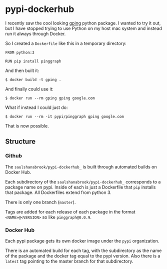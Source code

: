 # pypi-dockerhub

I recently saw the cool looking [gping](https://github.com/orf/gping)
python package. I wanted to try it out, but I have stopped trying to use
Python on my host mac system and instead run it always through Docker.

So I created a `Dockerfile` like this in a temporary directory:
```
FROM python:3

RUN pip install pinggraph
```

And then built it:

```
$ docker build -t gping .
```

And finally could use it:

```
$ docker run --rm gping gping google.com
```

What if instead I could just do:

```
$ docker run --rm -it pypi/pinggraph gping google.com
```

That is now possible.

## Structure

### Github

The  `saulshanabrook/pypi-dockerhub_` is built through automated builds on Docker Hub.

Each subdirectory of the `saulshanabrook/pypi-dockerhub_` corresponds
to a package name on pypi. Inside of each is just a Dockerfile that `pip` installs
that package. All Dockerfiles extend from python 3.

There is only one branch (`master`).

Tags are added for each release of each package in the format `<NAME>@<VERSION>` so like `pinggraph@0.0.9`.

### Docker Hub

Each pypi package gets its own docker image under the `pypi` organization.

There is an automated build for each tag, with the subdirectory as the name of the package
and the docker tag equal to the pypi version. Also there is a `latest` tag pointing to the
master branch for that subdirectory.

